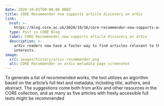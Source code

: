 ```yaml
---
date: 2020-10-01T00:00:00.000Z
title: CORE Recommender now supports article discovery on arXiv
link:
  href: >-
    https://blog.core.ac.uk/2020/10/16/core-recommender-now-supports-article-discovery-on-arxiv/
  type: Post in CORE Blog
  label: CORE Recommender now supports article discovery on arXiv
  description: >-
    arXiv readers now have a faster way to find articles relevant to their
    interests.
image:
  src: images/history/arxiv-recommender.png
  alt: CORE Recommender on arXiv metadata page screenshot
---
```

To generate a list of recommended works, the tool utilizes an algorithm based on the article’s full text and metadata, including title, authors, and abstract. The suggestions come both from arXiv and other resources in the CORE collection, and as many as five articles with freely accessible full texts might be recommended
